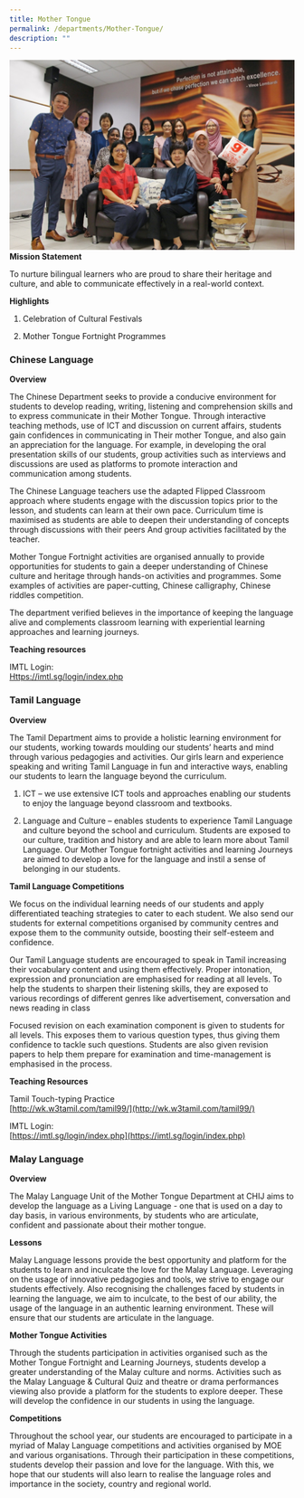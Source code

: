 ```yaml
---
title: Mother Tongue
permalink: /departments/Mother-Tongue/
description: ""
---
```

![](/images/Dept/MTL.jpeg)
 **Mission Statement**

  

To nurture bilingual learners who are proud to share their heritage and culture, and able to communicate effectively in a real-world context.

  
 **Highlights**

  

1) Celebration of Cultural Festivals

2) Mother Tongue Fortnight Programmes


### Chinese Language

**Overview**

The Chinese Department seeks to provide a conducive environment for students to develop reading, writing, listening and comprehension skills and to express communicate in their Mother Tongue. Through interactive teaching methods, use of ICT and discussion on current affairs, students gain confidences in communicating in Their mother Tongue, and also gain an appreciation for the language. For example, in developing the oral presentation skills of our students, group activities such as interviews and discussions are used as platforms to promote interaction and communication among students. 

The Chinese Language teachers use the adapted Flipped Classroom approach where students engage with the discussion topics prior to the lesson, and students can learn at their own pace. Curriculum time is maximised as students are able to deepen their understanding of concepts through discussions with their peers And group activities facilitated by the teacher.

Mother Tongue Fortnight activities are organised annually to provide opportunities for students to gain a deeper understanding of Chinese culture and heritage through hands-on activities and programmes. Some examples of activities are paper-cutting, Chinese calligraphy, Chinese riddles competition.

The department verified believes in the importance of keeping the language alive and complements classroom learning with experiential learning approaches and learning journeys.   

**Teaching resources**

IMTL Login:<br>
[Https://imtl.sg/login/index.php](https://imtl.sg/wp-login.php)

### Tamil Language

**Overview**

The Tamil Department aims to provide a holistic learning environment for our students, working towards moulding our students’ hearts and mind through various pedagogies and activities. Our girls learn and experience speaking and writing Tamil Language in fun and interactive ways, enabling our students to learn the language beyond the curriculum.

1. ICT – we use extensive ICT tools and approaches enabling our students to enjoy the language beyond classroom and textbooks. 

2. Language and Culture – enables students to experience Tamil Language and culture beyond the school and curriculum. Students are exposed to our culture, tradition and history and are able to learn more about Tamil Language. Our Mother Tongue fortnight activities and learning Journeys are aimed to develop a love for the language and instil a sense of belonging in our students.

**Tamil Language Competitions**

We focus on the individual learning needs of our students and apply differentiated teaching strategies to cater to each student. We also send our students for external competitions organised by community centres and expose them to the community outside, boosting their self-esteem and confidence.

Our Tamil Language students are encouraged to speak in Tamil increasing their vocabulary content and using them effectively. Proper intonation, expression and pronunciation are emphasised for reading at all levels. To help the students to sharpen their listening skills, they are exposed to various recordings of different genres like advertisement, conversation and news reading in class

Focused revision on each examination component is given to students for all levels. This exposes them to various question types, thus giving them confidence to tackle such questions. Students are also given revision papers to help them prepare for examination and time-management is emphasised in the process.

**Teaching Resources**

Tamil Touch-typing Practice<br>
[http://wk.w3tamil.com/tamil99/](http://wk.w3tamil.com/tamil99/)

IMTL Login:<br>
[https://imtl.sg/login/index.php](https://imtl.sg/login/index.php)

### Malay Language

**Overview**

The Malay Language Unit of the Mother Tongue Department at CHIJ aims to develop the language as a Living Language - one that is used on a day to day basis, in various environments, by students who are articulate, confident and passionate about their mother tongue. 

**Lessons**

Malay Language lessons provide the best opportunity and platform for the students to learn and inculcate the love for the Malay Language. Leveraging on the usage of innovative pedagogies and tools, we strive to engage our students effectively. Also recognising the challenges faced by students in learning the language, we aim to inculcate, to the best of our ability, the usage of the language in an authentic learning environment. These will ensure that our students are articulate in the language.

**Mother Tongue Activities**

Through the students participation in activities organised such as the Mother Tongue Fortnight and Learning Journeys, students develop a greater understanding of the Malay culture and norms. Activities such as the Malay Language & Cultural Quiz and theatre or drama performances viewing also provide a platform for the students to explore deeper. These will develop the confidence in our students in using the language.

**Competitions**

Throughout the school year, our students are encouraged to participate in a myriad of Malay Language competitions and activities organised by MOE and various organisations. Through their participation in these competitions, students develop their passion and love for the language. With this, we hope that our students will also learn to realise the language roles and importance in the society, country and regional world.